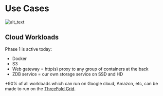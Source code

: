 # Use Cases

![alt_text](threefold__use_cases.png  )

## Cloud Workloads

Phase 1 is active today:

- Docker
- S3
- Web gateway = http(s) proxy to any group of containers at the back
- ZDB service = our own storage service on SSD and HD

+90% of all workloads which can run on Google cloud, Amazon, etc, can be made to run on the [ThreeFold Grid](threefold__threefold_grid).